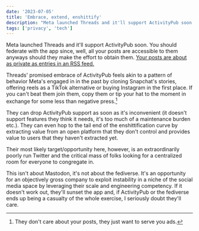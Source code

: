 ```yaml
---
date: '2023-07-05'
title: 'Embrace, extend, enshittify'
description: "Meta launched Threads and it'll support ActivityPub soon. You should federate with the app since, well, all your posts are accessible to them anyways should they make the effort to obtain them."
tags: ['privacy', 'tech']
---
```

Meta launched Threads and it'll support ActivityPub soon. You should federate with the app since, well, all your posts are accessible to them anyways should they make the effort to obtain them. [Your posts are about as private as entries in an RSS feed.](https://blog.bloonface.com/2023/07/04/the-fediverse-is-a-privacy-nightmare/)<!-- excerpt -->

Threads' promised embrace of ActivityPub feels akin to a pattern of behavior Meta's engaged in in the past by cloning Snapchat's stories, offering reels as a TikTok alternative or buying Instagram in the first place. If you can't beat them join them, copy them or tip your hat to the moment in exchange for some less than negative press.[^1]

They can drop ActivityPub support as soon as it's inconvenient (it doesn't support features they think it needs, it's too much of a maintenance burden etc.). They can even hop to the tail end of the enshittification curve by extracting value from an open platform that they don't control and provides value to users that they haven't extracted yet.

Their most likely target/opportunity here, however, is an extraordinarily poorly run Twitter and the critical mass of folks looking for a centralized room for everyone to congregate in.

This isn't about Mastodon, it's not about the fediverse. It's an opportunity for an objectively gross company to exploit instability in a niche of the social media space by leveraging their scale and engineering competency. If it doesn't work out, they'll sunset the app and, if ActivityPub or the fediverse ends up being a casualty of the whole exercise, I seriously doubt they'll care.

[^1]: They don't care about your posts, they just want to serve you ads.
